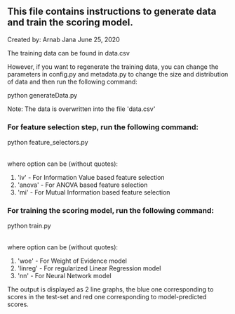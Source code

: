 
## This file contains instructions to generate data and train the scoring model.
Created by: Arnab Jana
June 25, 2020


The training data can be found in data.csv

However, if you want to regenerate the training data, you can change
the parameters in config.py and metadata.py to change the size and
distribution of data and then run the following command:

python generateData.py

Note: The data is overwritten into the file 'data.csv'

### For feature selection step, run the following command:

python feature_selectors.py <option>

where option can be (without quotes):
1. 'iv' - For Information Value based feature selection
2. 'anova' - For ANOVA based feature selection
3. 'mi' - For Mutual Information based feature selection

### For training the scoring model, run the following command:

python train.py <option>

where option can be (without quotes):
1. 'woe' - For Weight of Evidence model
2. 'linreg' - For regularized Linear Regression model
3. 'nn' - For Neural Network model

The output is displayed as 2 line graphs, the blue one corresponding to scores in the test-set and red one corresponding to model-predicted scores.